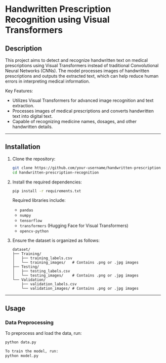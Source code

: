 # Handwritten Prescription Recognition using Visual Transformers

## Description
This project aims to detect and recognize handwritten text on medical prescriptions using Visual Transformers instead of traditional Convolutional Neural Networks (CNNs). The model processes images of handwritten prescriptions and outputs the extracted text, which can help reduce human errors in interpreting medical information.

Key Features:
- Utilizes Visual Transformers for advanced image recognition and text extraction.
- Processes images of medical prescriptions and converts handwritten text into digital text.
- Capable of recognizing medicine names, dosages, and other handwritten details.


---

## Installation
1. Clone the repository:
    ```sh
    git clone https://github.com/your-username/handwritten-prescription-recognition.git
    cd handwritten-prescription-recognition
    ```

2. Install the required dependencies:
    ```sh
    pip install -r requirements.txt
    ```
    Required libraries include:
    - `pandas`
    - `numpy`
    - `tensorflow`
    - `transformers` (Hugging Face for Visual Transformers)
    - `opencv-python`

3. Ensure the dataset is organized as follows:
    ```
    dataset/
    ├── Training/
    │   ├── training_labels.csv
    │   └── training_images/   # Contains .png or .jpg images
    ├── Testing/
    │   ├── testing_labels.csv
    │   └── testing_images/    # Contains .png or .jpg images
    └── Validation/
        ├── validation_labels.csv
        └── validation_images/ # Contains .png or .jpg images
    ```

---

## Usage
### Data Preprocessing
To preprocess and load the data, run:
```sh
python data.py

To train the model, run:
python model.py
